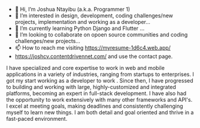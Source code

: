 - 👋 Hi, I’m Joshua Ntayibu (a.k.a. Programmer 1)
- 👀 I’m interested in design, development, coding challenges/new projects, implementation and working as a developer...
- 🌱 I’m currently learning Python Django and Flutter ...
- 💞️ I’m looking to collaborate on opoen source communities and coding challenges/new projects...
- 📫 How to reach me  visiting https://myresume-1d6c4.web.app/ 
- https://joshcv.contentdrivennet.com/ and use the contact page.

I have specialized and core expertise to work in web and mobile applications in a variety of industries, ranging from startups to enterprises.
I got my start working as a developer to work . Since then, I have progressed to building and working with large, highly-customized and integrated 
platforms, becoming an expert in full-stack development. I have also had the opportunity to work extensively with many other frameworks and API's. 
I excel at meeting goals, making deadlines and consistently challenging myself to learn new things. I am both detail and goal oriented and thrive in 
a fast-paced environment. 

